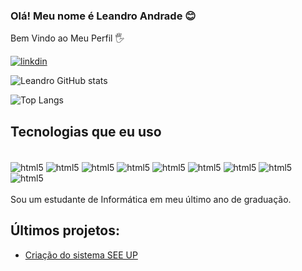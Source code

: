 ### Olá! Meu nome é Leandro Andrade 😊
 Bem Vindo ao Meu Perfil 🖐️

[![linkdin](https://img.shields.io/badge/LinkedIn-0077B5?style=for-the-badge&logo=linkedin&logoColor=white)](https://l.instagram.com/?u=https%3A%2F%2Fwww.linkedin.com%2Fin%2Fleandro-andrade-92873224a&e=AT0KIk0Zxnk3iYgtZ-YHKYzCaPz1Cdg5nxE2fNS1cyW2BBLWBuqciMK8WcR18ZsxdoVc_8-IxSohWq2mZTGaCyllqc04AJbixWMHXUjoETgtD60CCvwtMw)

![Leandro GitHub stats](https://github-readme-stats.vercel.app/api?username=leandroaa01&show_icons=true&theme=dracula) 

![Top Langs](https://github-readme-stats.vercel.app/api/top-langs/?username=leandroaa01&hide=javascript,html)
## Tecnologias que eu uso 
<div style = "display: inline_block"><br/>
    <img align ="center" alt="html5" src ="https://img.shields.io/badge/JavaScript-F7DF1E?style=for-the-badge&logo=javascript&logoColor=black">
      <img align ="center" alt="html5" src ="https://img.shields.io/badge/CSS3-1572B6?style=for-the-badge&logo=css3&logoColor=white">
        <img align ="center" alt="html5" src ="https://img.shields.io/badge/HTML5-E34F26?style=for-the-badge&logo=html5&logoColor=white">
          <img align ="center" alt="html5" src ="https://img.shields.io/badge/PHP-777BB4?style=for-the-badge&logo=php&logoColor=white">
           <img align ="center" alt="html5" src ="https://img.shields.io/badge/Bootstrap-563D7C?style=for-the-badge&logo=bootstrap&logoColor=white">
            <img align ="center" alt="html5" src ="https://img.shields.io/badge/MySQL-00000F?style=for-the-badge&logo=mysql&logoColor=white">
             <img align ="center" alt="html5" src ="https://img.shields.io/badge/jQuery-0769AD?style=for-the-badge&logo=jquery&logoColor=white">
             <img align ="center" alt="html5" src ="https://img.shields.io/badge/Notion-000000?style=for-the-badge&logo=notion&logoColor=white">
              <img align ="center" alt="html5" src ="https://img.shields.io/badge/Microsoft_Office-D83B01?style=for-the-badge&logo=microsoft-office&logoColor=white">
</div><br/>
Sou um estudante de Informática em meu último ano de graduação.

## Últimos projetos:
- [Criação do sistema SEE UP](https://github.com/leandroaa01/SEEUP)
